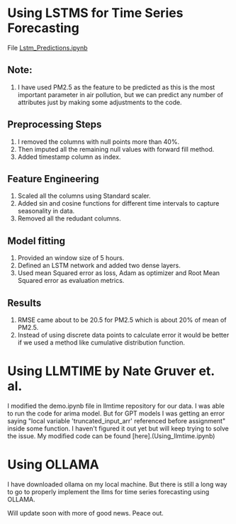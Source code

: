 

# Using LSTMS for Time Series Forecasting
File [Lstm_Predictions.ipynb](Lstm_Predictions.ipynb)

## Note:
1. I have used PM2.5 as the feature to be predicted as this is the most important parameter in air pollution, but we can predict any number of attributes just by making some adjustments to the code.


## Preprocessing Steps
1. I removed the columns with null points more than 40%.
2. Then imputed all the remaining null values with forward fill method.
3. Added timestamp column as index.


## Feature Engineering
1. Scaled all the columns using Standard scaler.
2. Added sin and cosine functions for different time intervals to capture seasonality in data.
3. Removed all the redudant columns.


## Model fitting
1. Provided an window size of 5 hours.
2. Defined an LSTM network and added two dense layers.
3. Used mean Squared error as loss, Adam as optimizer and Root Mean Squared error as evaluation metrics.


## Results
1. RMSE came about to be 20.5 for PM2.5 which is about 20% of mean of PM2.5.
2. Instead of using discrete data points to calculate error it would be better if we used a method like cumulative distribution function.


# Using LLMTIME by Nate Gruver et. al. 

I modified the demo.ipynb file in llmtime repository for our data. 
I was able to run the code for arima model. But for GPT models I was getting an error saying "local variable 'truncated_input_arr' referenced before assignment" inside some function. 
I haven't figured it out yet but will keep trying to solve the issue. 
My modified code can be found [here].(Using_llmtime.ipynb)

# Using OLLAMA
I have downloaded ollama on my local machine.
But there is still a long way to go to properly implement the llms for time series forecasting using OLLAMA.

Will update soon with more of good news. Peace out.
